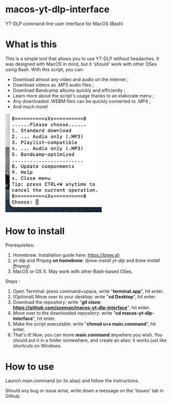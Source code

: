 # macos-yt-dlp-interface
YT-DLP command-line user interface for MacOS (Bash)

# What is this
This is a simple tool that allows you to use YT-DLP without headaches.
It was designed with MacOS in mind, but it 'should' work with other OSes using Bash.
With this script, you can:
  - Download almost any video and audio on the internet ;
  - Download videos as .MP3 audio files ;
  - Download Bandcamp albums quickly and efficiently ;
  - Learn more about the script's usage thanks to an elaborate menu ;
  - Any downloaded .WEBM files can be quickly converted to .MP4 ;
  - And much more!

<img src="https://github.com/azeman/macos-yt-dlp-interface/blob/9b9fde53e9f8485656065c34df937f6d3ca7f9b1/picture.png?raw=true" width="300">

# How to install
Prerequisites:
  1) Homebrew. Installation guide here: https://brew.sh
  2) yt-dlp and ffmpeg **on homebrew**. (_brew install yt-dlp_ and _brew install ffmpeg_)
  3) MacOS or OS X. May work with other Bash-based OSes.

Steps :
  1) Open Terminal: press command+space, write "**terminal.app**", hit enter.
  2) (Optional) Move over to your desktop: write "**cd Desktop**", hit enter.
  3) Download the repository: write "**git clone https://github.com/azeman/macos-yt-dlp-interface**", hit enter.
  4) Move over to the downloaded repository: write "**cd macos-yt-dlp-interface**", hit enter.
  5) Make the script executable: write "**chmod u+x main.command**", hit enter.
  6) That's it! Now, you can move **main.command** anywhere you wish. You should put it in a folder somewhere, and create an alias: it works just like shortcuts on Windows.

# How to use
Launch main.command (or its alias) and follow the instructions.

Should any bug or issue arise, write down a message on the 'Issues' tab in Github.
